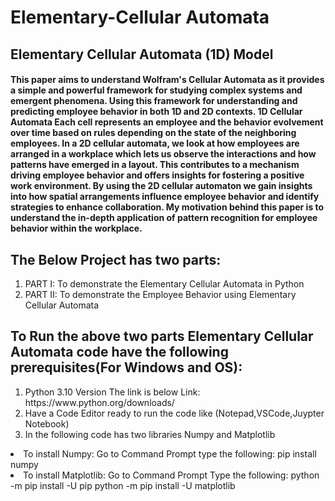 # Elementary-Cellular Automata
<h2>Elementary Cellular Automata (1D) Model </h2>
<h4>
This paper aims to understand Wolfram's Cellular Automata as it provides a simple and powerful framework for studying complex systems and emergent phenomena. Using this framework for understanding and predicting employee behavior in both 1D and 2D contexts. 1D Cellular Automata Each cell represents an employee and the behavior evolvement over time based on rules depending on the state of the neighboring employees. In a 2D cellular automata, we look at how employees are arranged in a workplace which lets us observe the interactions and how patterns have emerged in a layout. This contributes to a mechanism driving employee behavior and offers insights for fostering a positive work environment. By using the 2D cellular automaton we gain insights into how spatial arrangements influence employee behavior and identify strategies to enhance collaboration. 
My motivation behind this paper is to understand the in-depth application of pattern recognition for employee behavior within the workplace. 
</h4>
<h2>
The Below Project has two parts:</h2>
<ol>
<li>PART I: To demonstrate the Elementary Cellular Automata in Python</li>
<li>PART II: To demonstrate the Employee Behavior using Elementary Cellular Automata</li>
</ol>
<h2>To Run the above two parts Elementary Cellular Automata code have the following prerequisites(For Windows and OS):</h2>
<ol>
<li> Python 3.10 Version The link is below
    Link: https://www.python.org/downloads/ </li>
<li> Have a Code Editor ready to run the code like (Notepad,VSCode,Juypter Notebook)</li>
<li> In the following code has two libraries  Numpy and Matplotlib </li>
    </ol>
    <li> To install Numpy:
        Go to Command Prompt
   type the following: pip install numpy </li>
   <li> To install Matplotlib:
     Go to Command Prompt 
        Type the following:
           python -m pip install -U pip
          python -m pip install -U matplotlib </li>

   
   

   

 
